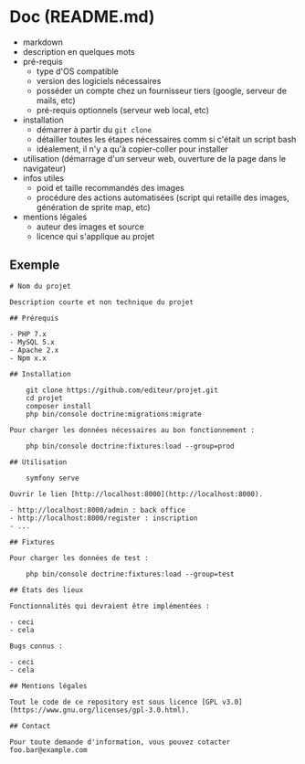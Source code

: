 # Doc (README.md)

- markdown
- description en quelques mots
- pré-requis
  - type d'OS compatible
  - version des logiciels nécessaires
  - posséder un compte chez un fournisseur tiers (google, serveur de mails, etc)
  - pré-requis optionnels (serveur web local, etc)
- installation
  - démarrer à partir du `git clone`
  - détailler toutes les étapes nécessaires comm si c'était un script bash
  - idéalement, il n'y a qu'à copier-coller pour installer
- utilisation (démarrage d'un serveur web, ouverture de la page dans le navigateur)
- infos utiles
  - poid et taille recommandés des images
  - procédure des actions automatisées (script qui retaille des images, génération de sprite map, etc)
- mentions légales
  - auteur des images et source
  - licence qui s'applique au projet

## Exemple

    # Nom du projet

    Description courte et non technique du projet

    ## Prérequis

    - PHP 7.x
    - MySQL 5.x
    - Apache 2.x
    - Npm x.x

    ## Installation

        git clone https://github.com/editeur/projet.git
        cd projet
        composer install
        php bin/console doctrine:migrations:migrate

    Pour charger les données nécessaires au bon fonctionnement :

        php bin/console doctrine:fixtures:load --group=prod

    ## Utilisation

        symfony serve

    Ouvrir le lien [http://localhost:8000](http://localhost:8000).

    - http://localhost:8000/admin : back office
    - http://localhost:8000/register : inscription
    - ...

    ## Fixtures

    Pour charger les données de test :

        php bin/console doctrine:fixtures:load --group=test

    ## États des lieux

    Fonctionnalités qui devraient être implémentées :

    - ceci
    - cela

    Bugs connus :

    - ceci
    - cela

    ## Mentions légales

    Tout le code de ce repository est sous licence [GPL v3.0](https://www.gnu.org/licenses/gpl-3.0.html).

    ## Contact

    Pour toute demande d'information, vous pouvez cotacter foo.bar@example.com

